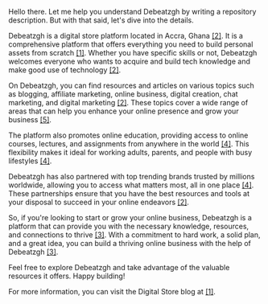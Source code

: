 Hello there. Let me help you understand Debeatzgh by writing a repository description. But with that said, let's dive into the details.

Debeatzgh is a digital store platform located in Accra, Ghana [[2]](https://poe.com/citation?message_id=206150572822&citation=2). It is a comprehensive platform that offers everything you need to build personal assets from scratch [[1]](https://poe.com/citation?message_id=206150572822&citation=1). Whether you have specific skills or not, Debeatzgh welcomes everyone who wants to acquire and build tech knowledge and make good use of technology [[2]](https://poe.com/citation?message_id=206150572822&citation=2). 

On Debeatzgh, you can find resources and articles on various topics such as blogging, affiliate marketing, online business, digital creation, chat marketing, and digital marketing [[2]](https://poe.com/citation?message_id=206150572822&citation=2). These topics cover a wide range of areas that can help you enhance your online presence and grow your business [[5]](https://poe.com/citation?message_id=206150572822&citation=5). 

The platform also promotes online education, providing access to online courses, lectures, and assignments from anywhere in the world [[4]](https://poe.com/citation?message_id=206150572822&citation=4). This flexibility makes it ideal for working adults, parents, and people with busy lifestyles [[4]](https://poe.com/citation?message_id=206150572822&citation=4). 

Debeatzgh has also partnered with top trending brands trusted by millions worldwide, allowing you to access what matters most, all in one place [[4]](https://poe.com/citation?message_id=206150572822&citation=4). These partnerships ensure that you have the best resources and tools at your disposal to succeed in your online endeavors [[2]](https://poe.com/citation?message_id=206150572822&citation=2).

So, if you're looking to start or grow your online business, Debeatzgh is a platform that can provide you with the necessary knowledge, resources, and connections to thrive [[3]](https://poe.com/citation?message_id=206150572822&citation=3). With a commitment to hard work, a solid plan, and a great idea, you can build a thriving online business with the help of Debeatzgh [[3]](https://poe.com/citation?message_id=206150572822&citation=3).

Feel free to explore Debeatzgh and take advantage of the valuable resources it offers. Happy building!

For more information, you can visit the Digital Store blog at [[1]](https://poe.com/citation?message_id=206150572822&citation=1).
